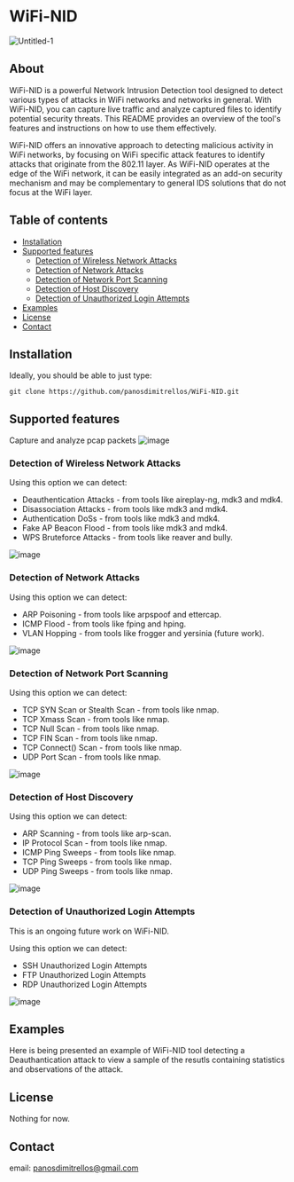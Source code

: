 # WiFi-NID

![Untitled-1](https://github.com/panosdimitrellos/WiFi-NID/assets/34653518/73240a9d-5b6b-478f-8a61-da31eec21ad5)

## About


WiFi-NID is a powerful Network Intrusion Detection tool designed to detect various types of attacks in WiFi networks and networks in general. With WiFi-NID, you can capture live traffic and analyze captured files to identify potential security threats. This README provides an overview of the tool's features and instructions on how to use them effectively.

WiFi-NID offers an innovative approach to detecting malicious activity in WiFi networks, by focusing on WiFi specific attack features to identify attacks that originate from the 802.11 layer. As WiFi-NID operates at the edge of the WiFi network, it can be easily integrated as an add-on security mechanism and may be complementary to general IDS solutions that do not focus at the WiFi layer.

## Table of contents 

* [Installation](#installation)
* [Supported features](#supported-features)
  * [Detection of Wireless Network Attacks](#detection-of-wireless-network-attacks)
  * [Detection of Network Attacks](#detection-of-network-attacks)
  * [Detection of Network Port Scanning](#detection-of-network-port-scanning)
  * [Detection of Host Discovery](#detection-of-host-discovery)
  * [Detection of Unauthorized Login Attempts](#detection-of-unauthorized-login-attempts)
* [Examples](#examples)
* [License](#license)
* [Contact](#contact)

## Installation

Ideally, you should be able to just type:
```
git clone https://github.com/panosdimitrellos/WiFi-NID.git 
```

## Supported features

Capture and analyze pcap packets
![image](https://github.com/panosdimitrellos/WiFi-NID/assets/34653518/ff7a4e0d-7032-4f77-98fb-0871ffa1585e)

### Detection of Wireless Network Attacks

Using this option we can detect:
* Deauthentication Attacks - from tools like aireplay-ng, mdk3 and mdk4.
* Disassociation Attacks - from tools like mdk3 and mdk4.
* Authentication DoSs - from tools like mdk3 and mdk4.
* Fake AP Beacon Flood - from tools like mdk3 and mdk4.
* WPS Bruteforce Attacks - from tools like reaver and bully.

![image](https://github.com/panosdimitrellos/WiFi-NID/assets/34653518/91834c07-2d4d-4c6a-bc4d-514ba5851fec)

### Detection of Network Attacks

Using this option we can detect:
* ARP Poisoning - from tools like arpspoof and ettercap.
* ICMP Flood - from tools like fping and hping.
* VLAN Hopping -  from tools like frogger and yersinia (future work).

![image](https://github.com/panosdimitrellos/WiFi-NID/assets/34653518/1d6de77c-da21-48cd-83d3-9e6052d6081c)

### Detection of Network Port Scanning

Using this option we can detect:
* TCP SYN Scan or Stealth Scan - from tools like nmap.
* TCP Xmass Scan - from tools like nmap.
* TCP Null Scan - from tools like nmap.
* TCP FIN Scan - from tools like nmap.
* TCP Connect() Scan - from tools like nmap.
* UDP Port Scan - from tools like nmap.

![image](https://github.com/panosdimitrellos/WiFi-NID/assets/34653518/8cbde564-7f5a-429c-8178-cd791beb4af7)

### Detection of Host Discovery

Using this option we can detect:
* ARP Scanning - from tools like arp-scan.
* IP Protocol Scan - from tools like nmap.
* ICMP Ping Sweeps - from tools like nmap.
* TCP Ping Sweeps - from tools like nmap.
* UDP Ping Sweeps - from tools like nmap.

![image](https://github.com/panosdimitrellos/WiFi-NID/assets/34653518/1bc3607f-e347-4071-8b68-da14ea384a6d)

### Detection of Unauthorized Login Attempts

This is an ongoing future work on WiFi-NID.

Using this option we can detect:
* SSH Unauthorized Login Attempts
* FTP Unauthorized Login Attempts
* RDP Unauthorized Login Attempts

![image](https://github.com/panosdimitrellos/WiFi-NID/assets/34653518/085183d1-fb9b-445d-96f3-0fc7d3f9e732)

## Examples

Here is being presented an example of WiFi-NID tool detecting a Deauthantication attack to view a sample of the resutls containing statistics and observations of the attack.


## License

Nothing for now.

## Contact

email: panosdimitrellos@gmail.com 

